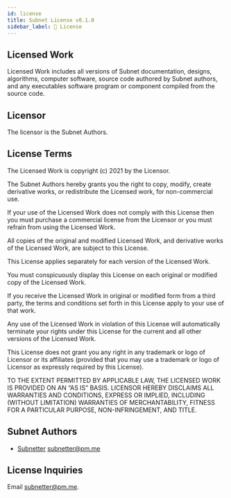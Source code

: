 ```yaml
---
id: license
title: Subnet License v0.1.0
sidebar_label: 📜 License
---
```


## Licensed Work
Licensed Work includes all versions of Subnet documentation, designs, algorithms, computer software, source code authored by Subnet authors, and any executables software program or component compiled from the source code.

## Licensor
The licensor is the Subnet Authors.

## License Terms
The Licensed Work is copyright (c) 2021 by the Licensor.

The Subnet Authors hereby grants you the right to copy, modify, create derivative works, or redistribute the Licensed work, for non-commercial use.

If your use of the Licensed Work does not comply with this License then you must purchase a commercial license from the Licensor or you must refrain from using the Licensed Work.

All copies of the original and modified Licensed Work, and derivative works of the Licensed Work, are subject to this License.

This License applies separately for each version of the Licensed Work.

You must conspicuously display this License on each original or modified copy of the Licensed Work.

If you receive the Licensed Work in original or modified form from a third party, the terms and conditions set forth in this License apply to your use of that work.

Any use of the Licensed Work in violation of this License will automatically terminate your rights under this License for the current and all other versions of the Licensed Work.

This License does not grant you any right in any trademark or logo of Licensor or its affiliates (provided that you may use a trademark or logo of Licensor as expressly required by this License).

TO THE EXTENT PERMITTED BY APPLICABLE LAW, THE LICENSED WORK IS PROVIDED ON AN “AS IS” BASIS. LICENSOR HEREBY DISCLAIMS ALL WARRANTIES AND CONDITIONS, EXPRESS OR IMPLIED, INCLUDING (WITHOUT LIMITATION) WARRANTIES OF MERCHANTABILITY, FITNESS FOR A PARTICULAR PURPOSE, NON-INFRINGEMENT, AND TITLE.

## Subnet Authors
- [Subnetter](https://github.com/subnetter) <subnetter@pm.me>

## License Inquiries
Email subnetter@pm.me.
